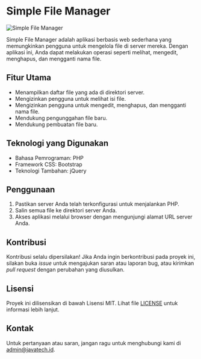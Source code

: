 # Simple File Manager

![Simple File Manager](https://i.ibb.co/fdnNS6P/filemanager.png)

Simple File Manager adalah aplikasi berbasis web sederhana yang memungkinkan pengguna untuk mengelola file di server mereka. Dengan aplikasi ini, Anda dapat melakukan operasi seperti melihat, mengedit, menghapus, dan mengganti nama file.

## Fitur Utama

- Menampilkan daftar file yang ada di direktori server.
- Mengizinkan pengguna untuk melihat isi file.
- Mengizinkan pengguna untuk mengedit, menghapus, dan mengganti nama file.
- Mendukung pengunggahan file baru.
- Mendukung pembuatan file baru.

## Teknologi yang Digunakan

- Bahasa Pemrograman: PHP
- Framework CSS: Bootstrap
- Teknologi Tambahan: jQuery

## Penggunaan

1. Pastikan server Anda telah terkonfigurasi untuk menjalankan PHP.
2. Salin semua file ke direktori server Anda.
3. Akses aplikasi melalui browser dengan mengunjungi alamat URL server Anda.
## Kontribusi

Kontribusi selalu dipersilakan! Jika Anda ingin berkontribusi pada proyek ini, silakan buka *issue* untuk mengajukan saran atau laporan bug, atau kirimkan *pull request* dengan perubahan yang diusulkan.

## Lisensi

Proyek ini dilisensikan di bawah Lisensi MIT. Lihat file [LICENSE](LICENSE) untuk informasi lebih lanjut.

## Kontak

Untuk pertanyaan atau saran, jangan ragu untuk menghubungi kami di admin@javatech.id.
